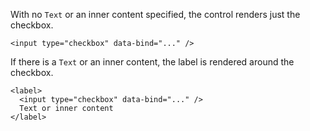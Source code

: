 With no `Text` or an inner content specified, the control renders just the checkbox.

```DOTHTML
<input type="checkbox" data-bind="..." />
```


If there is a `Text` or an inner content, the label is rendered around the checkbox.

```DOTHTML
<label>
  <input type="checkbox" data-bind="..." />
  Text or inner content
</label>
```